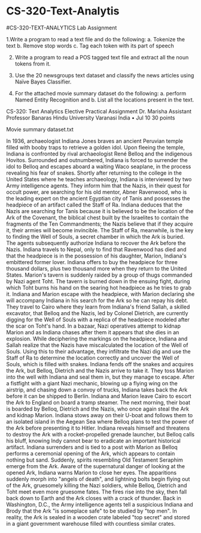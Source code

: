 # CS-320-Text-Analytis 
  #CS-320-TEXT-ANALYTICS Lab Assignment

1.Write a program to read a text file and do the following:
a. Tokenize the text
b. Remove stop words
c. Tag each token with its part of speech

2. Write a program to read a POS tagged text file and extract all the noun
tokens from it.

3. Use the 20 newsgroups text dataset and classify the news articles using
Naïve Bayes Classifier.

4. For the attached movie summary dataset do the following:
a. perform Named Entity Recognition and
b. List all the locations present in the text.


CS-320: Text Analytics
Elective
Practical Assignment
Dr. Marisha 
Assistant Professor 
Banaras Hindu University Varanasi India
•
Jul 10
30 points


Movie summary dataset.txt

In 1936, archaeologist Indiana Jones braves an ancient Peruvian temple filled with booby traps to retrieve a golden idol. Upon fleeing the temple, Indiana is confronted by rival archaeologist René Belloq and the indigenous Hovitos. Surrounded and outnumbered, Indiana is forced to surrender the idol to Belloq and escapes aboard a waiting Waco seaplane, in the process revealing his fear of snakes. Shortly after returning to the college in the United States where he teaches archaeology, Indiana is interviewed by two Army intelligence agents. They inform him that the Nazis, in their quest for occult power, are searching for his old mentor, Abner Ravenwood, who is the leading expert on the ancient Egyptian city of Tanis and possesses the headpiece of an artifact called the Staff of Ra. Indiana deduces that the Nazis are searching for Tanis because it is believed to be the location of the Ark of the Covenant, the biblical chest built by the Israelites to contain the fragments of the Ten Commandments; the Nazis believe that if they acquire it, their armies will become invincible. The Staff of Ra, meanwhile, is the key to finding the Well of Souls, a secret chamber in which the Ark is buried. The agents subsequently authorize Indiana to recover the Ark before the Nazis. Indiana travels to Nepal, only to find that Ravenwood has died and that the headpiece is in the possession of his daughter, Marion, Indiana's embittered former lover. Indiana offers to buy the headpiece for three thousand dollars, plus two thousand more when they return to the United States. Marion's tavern is suddenly raided by a group of thugs commanded by Nazi agent Toht. The tavern is burned down in the ensuing fight, during which Toht burns his hand on the searing hot headpiece as he tries to grab it. Indiana and Marion escape with the headpiece, with Marion declaring she will accompany Indiana in his search for the Ark so he can repay his debt. They travel to Cairo where they learn from Indiana's friend Sallah, a skilled excavator, that Belloq and the Nazis, led by Colonel Dietrich, are currently digging for the Well of Souls with a replica of the headpiece modeled after the scar on Toht's hand. In a bazaar, Nazi operatives attempt to kidnap Marion and as Indiana chases after them it appears that she dies in an explosion. While deciphering the markings on the headpiece, Indiana and Sallah realize that the Nazis have miscalculated the location of the Well of Souls. Using this to their advantage, they infiltrate the Nazi dig and use the Staff of Ra to determine the location correctly and uncover the Well of Souls, which is filled with snakes. Indiana fends off the snakes and acquires the Ark, but Belloq, Dietrich and the Nazis arrive to take it. They toss Marion into the well with Indiana and seal them in, but they manage to escape. After a fistfight with a giant Nazi mechanic, blowing up a flying wing on the airstrip, and chasing down a convoy of trucks, Indiana takes back the Ark before it can be shipped to Berlin. Indiana and Marion leave Cairo to escort the Ark to England on board a tramp steamer. The next morning, their boat is boarded by Belloq, Dietrich and the Nazis, who once again steal the Ark and kidnap Marion. Indiana stows away on their U-boat and follows them to an isolated island in the Aegean Sea where Belloq plans to test the power of the Ark before presenting it to Hitler. Indiana reveals himself and threatens to destroy the Ark with a rocket-propelled grenade launcher, but Belloq calls his bluff, knowing Indy cannot bear to eradicate an important historical artifact. Indiana surrenders and is tied to a post with Marion as Belloq performs a ceremonial opening of the Ark, which appears to contain nothing but sand. Suddenly, spirits resembling Old Testament Seraphim emerge from the Ark. Aware of the supernatural danger of looking at the opened Ark, Indiana warns Marion to close her eyes. The apparitions suddenly morph into "angels of death", and lightning bolts begin flying out of the Ark, gruesomely killing the Nazi soldiers, while Belloq, Dietrich and Toht meet even more gruesome fates. The fires rise into the sky, then fall back down to Earth and the Ark closes with a crack of thunder. Back in Washington, D.C., the Army intelligence agents tell a suspicious Indiana and Brody that the Ark "is someplace safe" to be studied by "top men". In reality, the Ark is sealed in a wooden crate labeled "top secret" and stored in a giant government warehouse filled with countless similar crates. 
